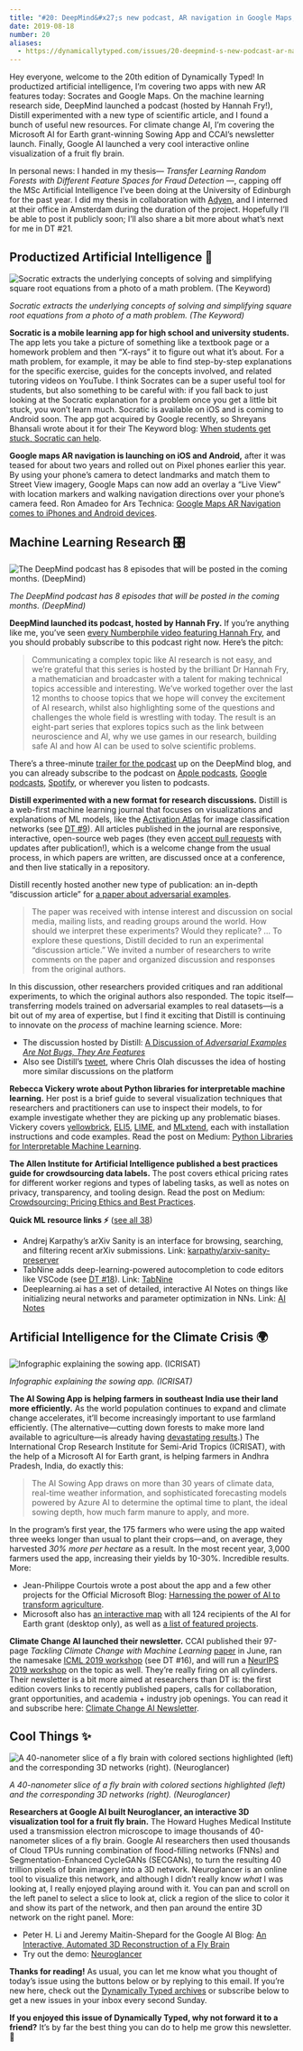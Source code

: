 ```yaml
---
title: "#20: DeepMind&#x27;s new podcast, AR navigation in Google Maps, and an AI Sowing App from India "
date: 2019-08-18
number: 20
aliases:
  - https://dynamicallytyped.com/issues/20-deepmind-s-new-podcast-ar-navigation-in-google-maps-and-an-ai-sowing-app-from-india-192777
---
```


Hey everyone, welcome to the 20th edition of Dynamically Typed!
In productized artificial intelligence, I’m covering two apps with new AR features today: Socrates and Google Maps.
On the machine learning research side, DeepMind launched a podcast (hosted by Hannah Fry!), Distill experimented with a new type of scientific article, and I found a bunch of useful new resources.
For climate change AI, I’m covering the Microsoft AI for Earth grant-winning Sowing App and CCAI’s newsletter launch.
Finally, Google AI launched a very cool interactive online visualization of a fruit fly brain.

In personal news: I handed in my thesis— _Transfer Learning Random Forests with Different Feature Spaces for Fraud Detection_ —, capping off the MSc Artificial Intelligence I’ve been doing at the University of Edinburgh for the past year.
I did my thesis in collaboration with [Adyen](https://www.adyen.com?utm_campaign=Dynamically%20Typed&utm_medium=email&utm_source=Revue%20newsletter), and I interned at their office in Amsterdam during the duration of the project.
Hopefully I’ll be able to post it publicly soon; I’ll also share a bit more about what’s next for me in DT #21.

## Productized Artificial Intelligence 🔌

![Socratic extracts the underlying concepts of solving and simplifying square root equations from a photo of a math problem. (The Keyword)](https://s3.amazonaws.com/revue/items/images/004/899/821/mail/8d40f47ddcb1ce0252330d183961ccd9.png?1566126063)

_Socratic extracts the underlying concepts of solving and simplifying square root equations from a photo of a math problem. (The Keyword)_

**Socratic is a mobile learning app for high school and university students.**
The app lets you take a picture of something like a textbook page or a homework problem and then “X-rays” it to figure out what it’s about.
For a math problem, for example, it may be able to find step-by-step explanations for the specific exercise, guides for the concepts involved, and related tutoring videos on YouTube.
I think Socrates can be a super useful tool for students, but also something to be careful with: if you fall back to just looking at the Socratic explanation for a problem once you get a little bit stuck, you won’t learn much.
Socratic is available on iOS and is coming to Android soon.
The app got acquired by Google recently, so Shreyans Bhansali wrote about it for their The Keyword blog: [When students get stuck, Socratic can help](https://www.blog.google/outreach-initiatives/education/socratic-by-google/?utm_campaign=Dynamically%20Typed&utm_medium=email&utm_source=Revue%20newsletter).

**Google maps AR navigation is launching on iOS and Android,** after it was teased for about two years and rolled out on Pixel phones earlier this year.
By using your phone’s camera to detect landmarks and match them to Street View imagery, Google Maps can now add an overlay a “Live View” with location markers and walking navigation directions over your phone’s camera feed.
Ron Amadeo for Ars Technica: [Google Maps AR Navigation comes to iPhones and Android devices](https://arstechnica.com/gadgets/2019/08/google-maps-ar-navigation-comes-to-iphones-and-android-devices/?utm_campaign=Dynamically%20Typed&utm_medium=email&utm_source=Revue%20newsletter).

## Machine Learning Research 🎛

![The DeepMind podcast has 8 episodes that will be posted in the coming months. (DeepMind)](https://s3.amazonaws.com/revue/items/images/004/899/979/mail/1b4f249aadb2b260369350b76be43668.png?1566133064)

_The DeepMind podcast has 8 episodes that will be posted in the coming months. (DeepMind)_

**DeepMind launched its podcast, hosted by Hannah Fry.**
If you’re anything like me, you’ve seen [every Numberphile video featuring Hannah Fry](https://www.youtube.com/watch?list=PLt5AfwLFPxWKlde0YsnDEFXd-dK3dIZYh&utm_campaign=Dynamically%20Typed&utm_medium=email&utm_source=Revue%20newsletter&v=BkOIw7vAZCQ), and you should probably subscribe to this podcast right now.
Here’s the pitch:

> Communicating a complex topic like AI research is not easy, and we’re grateful that this series is hosted by the brilliant Dr Hannah Fry, a mathematician and broadcaster with a talent for making technical topics accessible and interesting.
> We’ve worked together over the last 12 months to choose topics that we hope will convey the excitement of AI research, whilst also highlighting some of the questions and challenges the whole field is wrestling with today.
> The result is an eight-part series that explores topics such as the link between neuroscience and AI, why we use games in our research, building safe AI and how AI can be used to solve scientific problems.

There’s a three-minute [trailer for the podcast](https://deepmind.com/blog/article/welcome-to-the-deepmind-podcast?utm_campaign=Dynamically%20Typed&utm_medium=email&utm_source=Revue%20newsletter) up on the DeepMind blog, and you can already subscribe to the podcast on [Apple podcasts](https://podcasts.apple.com/gb/podcast/deepmind-the-podcast/id1476316441?l=fr%20&utm_campaign=Dynamically%20Typed&utm_medium=email&utm_source=Revue%20newsletter), [Google podcasts](https://www.google.com/podcasts?feed=aHR0cHM6Ly9mZWVkcy5zaW1wbGVjYXN0LmNvbS9KVDZwYlBrZw%3D%3D&utm_campaign=Dynamically%20Typed&utm_medium=email&utm_source=Revue%20newsletter), [Spotify](https://open.spotify.com/episode/0yKNxa7pPTt9imKX9XFgzS?si=GH3bY50DS6eYOQUyNnuUjQ&utm_campaign=Dynamically%20Typed&utm_medium=email&utm_source=Revue%20newsletter), or wherever you listen to podcasts.

**Distill experimented with a new format for research discussions.**
Distill is a web-first machine learning journal that focuses on visualizations and explanations of ML models, like the [Activation Atlas](https://distill.pub/2019/activation-atlas/?utm_campaign=Dynamically%20Typed&utm_medium=email&utm_source=Revue%20newsletter) for image classification networks (see [DT #9](https://dynamicallytyped.com/issues/9-openai-and-google-s-activation-atlases-a16z-s-ml-startup-investments-and-microsoft-s-ai-pipeline-163609?utm_campaign=Dynamically%20Typed&utm_medium=email&utm_source=Revue%20newsletter)).
All articles published in the journal are responsive, interactive, open-source web pages (they even [accept pull requests](https://github.com/distillpub/post--gan-open-problems/pull/2?utm_campaign=Dynamically%20Typed&utm_medium=email&utm_source=Revue%20newsletter) with updates after publication!), which is a welcome change from the usual process, in which papers are written, are discussed once at a conference, and then live statically in a repository.

Distill recently hosted another new type of publication: an in-depth “discussion article” for [a paper about adversarial examples](http://gradientscience.org/adv/?utm_campaign=Dynamically%20Typed&utm_medium=email&utm_source=Revue%20newsletter).

> The paper was received with intense interest and discussion on social media, mailing lists, and reading groups around the world.
> How should we interpret these experiments?
> Would they replicate?
> … To explore these questions, Distill decided to run an experimental “discussion article.” We invited a number of researchers to write comments on the paper and organized discussion and responses from the original authors.

In this discussion, other researchers provided critiques and ran additional experiments, to which the original authors also responded.
The topic itself—transferring models trained on adversarial examples to real datasets—is a bit out of my area of expertise, but I find it exciting that Distill is continuing to innovate on the _process_ of machine learning science.
More:

* The discussion hosted by Distill: [A Discussion of _Adversarial Examples Are Not Bugs, They Are Features_](https://distill.pub/2019/advex-bugs-discussion/?utm_campaign=Dynamically%20Typed&utm_medium=email&utm_source=Revue%20newsletter)
* Also see Distill’s [tweet](https://twitter.com/distillpub/status/1158862160845426688?utm_campaign=Dynamically%20Typed&utm_medium=email&utm_source=Revue%20newsletter), where Chris Olah discusses the idea of hosting more similar discussions on the platform

**Rebecca Vickery wrote about Python libraries for interpretable machine learning.**
Her post is a brief guide to several visualization techniques that researchers and practitioners can use to inspect their models, to for example investigate whether they are picking up any problematic biases.
Vickery covers [yellowbrick](https://www.scikit-yb.org/en/latest/quickstart.html?utm_campaign=Dynamically%20Typed&utm_medium=email&utm_source=Revue%20newsletter), [ELI5](https://eli5.readthedocs.io/en/latest/?utm_campaign=Dynamically%20Typed&utm_medium=email&utm_source=Revue%20newsletter), [LIME](https://github.com/marcotcr/lime?utm_campaign=Dynamically%20Typed&utm_medium=email&utm_source=Revue%20newsletter), and [MLxtend](https://rasbt.github.io/mlxtend/?utm_campaign=Dynamically%20Typed&utm_medium=email&utm_source=Revue%20newsletter), each with installation instructions and code examples.
Read the post on Medium: [Python Libraries for Interpretable Machine Learning](https://towardsdatascience.com/python-libraries-for-interpretable-machine-learning-c476a08ed2c7?sk=8b4f87a7b40c2a6075110fed8920fad4&source=friends_link&utm_campaign=Dynamically%20Typed&utm_medium=email&utm_source=Revue%20newsletter).

**The Allen Institute for Artificial Intelligence published a best practices guide for crowdsourcing data labels.**
The post covers ethical pricing rates for different worker regions and types of labeling tasks, as well as notes on privacy, transparency, and tooling design.
Read the post on Medium: [Crowdsourcing: Pricing Ethics and Best Practices](https://medium.com/ai2-blog/crowdsourcing-pricing-ethics-and-best-practices-8487fd5c9872?utm_campaign=Dynamically%20Typed&utm_medium=email&utm_source=Revue%20newsletter).

**Quick ML resource links ⚡️** ([see all 38](https://www.notion.so/adab36fecaea4306880898f41dcb9cb3?utm_campaign=Dynamically%20Typed&utm_medium=email&utm_source=Revue%20newsletter&v=cb3a74562c914234ac171931dad6c2e4))

* Andrej Karpathy’s arXiv Sanity is an interface for browsing, searching, and filtering recent arXiv submissions. Link: [karpathy/arxiv-sanity-preserver](https://github.com/karpathy/arxiv-sanity-preserver?utm_campaign=Dynamically%20Typed&utm_medium=email&utm_source=Revue%20newsletter)
* TabNine adds deep-learning-powered autocompletion to code editors like VSCode (see [DT #18](https://dynamicallytyped.com/issues/18-runway-ml-s-app-store-for-ai-google-s-new-youtube-dataset-and-a-trippy-gan-journey-188184?utm_campaign=Dynamically%20Typed&utm_medium=email&utm_source=Revue%20newsletter)). Link: [TabNine](https://tabnine.com/?utm_campaign=Dynamically%20Typed&utm_medium=email&utm_source=Revue%20newsletter)
* Deeplearning.ai has a set of detailed, interactive AI Notes on things like initializing neural networks and parameter optimization in NNs. Link: [AI Notes](https://www.deeplearning.ai/ai-notes/?utm_campaign=Dynamically%20Typed&utm_medium=email&utm_source=Revue%20newsletter)

## Artificial Intelligence for the Climate Crisis 🌍

![Infographic explaining the sowing app. (ICRISAT)](https://s3.amazonaws.com/revue/items/images/004/899/796/mail/d1e2f5f97628efa2bae61a971e5eba03.jpeg?1566125748)

_Infographic explaining the sowing app. (ICRISAT)_

**The AI Sowing App is helping farmers in southeast India use their land more efficiently.**
As the world population continues to expand and climate change accelerates, it’ll become increasingly important to use farmland efficiently.
(The alternative—cutting down forests to make more land available to agriculture—is already having [devastating results](https://www.nytimes.com/2019/07/28/world/americas/brazil-deforestation-amazon-bolsonaro.html?utm_campaign=Dynamically%20Typed&utm_medium=email&utm_source=Revue%20newsletter).) The International Crop Research Institute for Semi-Arid Tropics (ICRISAT), with the help of a Microsoft AI for Earth grant, is helping farmers in Andhra Pradesh, India, do exactly this:

> The AI Sowing App draws on more than 30 years of climate data, real-time weather information, and sophisticated forecasting models powered by Azure AI to determine the optimal time to plant, the ideal sowing depth, how much farm manure to apply, and more.

In the program’s first year, the 175 farmers who were using the app waited three weeks longer than usual to plant their crops—and, on average, they harvested _30% more_ _per hectare_ as a result.
In the most recent year, 3,000 farmers used the app, increasing their yields by 10-30%.
Incredible results.
More:

* Jean-Philippe Courtois wrote a post about the app and a few other projects for the Official Microsoft Blog: [Harnessing the power of AI to transform agriculture](https://blogs.microsoft.com/blog/2019/08/07/harnessing-the-power-of-ai-to-transform-agriculture/?ocid=FY20_soc_omc_br_tw_AIAg2&utm_campaign=Dynamically%20Typed&utm_medium=email&utm_source=Revue%20newsletter).
* Microsoft also has [an interactive map](https://msit.powerbi.com/view?r=eyJrIjoiYThkYjFmNTEtOGUwOC00NmViLWIzZTUtNjY2OTU5MzUxOTRhIiwidCI6IjcyZjk4OGJmLTg2ZjEtNDFhZi05MWFiLTJkN2NkMDExZGI0NyIsImMiOjV9&utm_campaign=Dynamically%20Typed&utm_medium=email&utm_source=Revue%20newsletter) with all 124 recipients of the AI for Earth grant (desktop only), as well as [a list of featured projects](https://www.microsoft.com/en-us/ai/ai-for-earth-projects?activetab=pivot1%3Aprimaryr2&utm_campaign=Dynamically%20Typed&utm_medium=email&utm_source=Revue%20newsletter).

**Climate Change AI launched their newsletter.**
CCAI published their 97-page _Tackling Climate Change with Machine Learning_ [paper](https://arxiv.org/abs/1906.05433?utm_campaign=Dynamically%20Typed&utm_medium=email&utm_source=Revue%20newsletter) in June, ran the namesake [ICML 2019 workshop](https://www.climatechange.ai/ICML2019_workshop.html?utm_campaign=Dynamically%20Typed&utm_medium=email&utm_source=Revue%20newsletter) (see DT #16), and will run a [NeurIPS 2019 workshop](https://www.climatechange.ai/NeurIPS2019_workshop.html?utm_campaign=Dynamically%20Typed&utm_medium=email&utm_source=Revue%20newsletter) on the topic as well.
They’re really firing on all cylinders.
Their newsletter is a bit more aimed at researchers than DT is: the first edition covers links to recently published papers, calls for collaboration, grant opportunities, and academia + industry job openings.
You can read it and subscribe here: [Climate Change AI Newsletter](https://mailchi.mp/47821c475c6f/climate-change-ai-mailing-list-welcome-and-neurips-workshop?e=0799ab1644&utm_campaign=Dynamically%20Typed&utm_medium=email&utm_source=Revue%20newsletter).

## Cool Things ✨

![A 40-nanometer slice of a fly brain with colored sections highlighted (left) and the corresponding 3D networks (right). (Neuroglancer)](https://s3.amazonaws.com/revue/items/images/004/899/414/mail/88180de1fac032b18d02c92eac2e8c92.png?1566113078)

_A 40-nanometer slice of a fly brain with colored sections highlighted (left) and the corresponding 3D networks (right). (Neuroglancer)_

**Researchers at Google AI built Neuroglancer, an interactive 3D visualization tool for a fruit fly brain.**
The Howard Hughes Medical Institute used a transmission electron microscope to image thousands of 40-nanometer slices of a fly brain.
Google AI researchers then used thousands of Cloud TPUs running combination of flood-filling networks (FNNs) and Segmentation-Enhanced CycleGANs (SECGANs), to turn the resulting 40 trillion pixels of brain imagery into a 3D network.
Neuroglancer is an online tool to visualize this network, and although I didn’t really know _what_ I was looking at, I really enjoyed playing around with it.
You can pan and scroll on the left panel to select a slice to look at, click a region of the slice to color it and show its part of the network, and then pan around the entire 3D network on the right panel.
More:

* Peter H. Li and Jeremy Maitin-Shepard for the Google AI Blog: [An Interactive, Automated 3D Reconstruction of a Fly Brain](https://ai.googleblog.com/2019/08/an-interactive-automated-3d.html?utm_campaign=Dynamically%20Typed&utm_medium=email&utm_source=Revue%20newsletter)
* Try out the demo: [Neuroglancer](https://neuroglancer-demo.appspot.com/fafb.html?utm_campaign=Dynamically%20Typed&utm_medium=email&utm_source=Revue%20newsletter#!%7B%22layers%22:%5B%7B%22source%22:%22precomputed://gs://neuroglancer-fafb-data/fafb_v14/fafb_v14_orig%22%2C%22type%22:%22image%22%2C%22name%22:%22fafb_v14%22%2C%22visible%22:false%7D%2C%7B%22source%22:%22precomputed://gs://neuroglancer-fafb-data/fafb_v14/fafb_v14_clahe%22%2C%22type%22:%22image%22%2C%22name%22:%22fafb_v14_clahe%22%7D%2C%7B%22type%22:%22segmentation%22%2C%22mesh%22:%22precomputed://gs://neuroglancer-fafb-data/elmr-data/FAFBNP.surf/mesh%22%2C%22segments%22:%5B%221%22%2C%2210%22%2C%2211%22%2C%2212%22%2C%2213%22%2C%2214%22%2C%2215%22%2C%2216%22%2C%2217%22%2C%2218%22%2C%2219%22%2C%222%22%2C%2220%22%2C%2221%22%2C%2222%22%2C%2223%22%2C%2224%22%2C%2225%22%2C%2226%22%2C%2227%22%2C%2228%22%2C%2229%22%2C%223%22%2C%2230%22%2C%2231%22%2C%2232%22%2C%2233%22%2C%2234%22%2C%2235%22%2C%2236%22%2C%2237%22%2C%2238%22%2C%2239%22%2C%224%22%2C%2240%22%2C%2241%22%2C%2242%22%2C%2243%22%2C%2244%22%2C%2245%22%2C%2246%22%2C%2247%22%2C%2248%22%2C%2249%22%2C%225%22%2C%2250%22%2C%2251%22%2C%2252%22%2C%2253%22%2C%2254%22%2C%2255%22%2C%2256%22%2C%2257%22%2C%2258%22%2C%2259%22%2C%226%22%2C%2260%22%2C%2261%22%2C%2262%22%2C%2263%22%2C%2264%22%2C%2265%22%2C%2266%22%2C%2267%22%2C%2268%22%2C%2269%22%2C%227%22%2C%2270%22%2C%2271%22%2C%2272%22%2C%2273%22%2C%2274%22%2C%2275%22%2C%228%22%2C%229%22%5D%2C%22skeletonRendering%22:%7B%22mode2d%22:%22lines_and_points%22%2C%22mode3d%22:%22lines%22%7D%2C%22name%22:%22neuropil-regions-surface%22%2C%22visible%22:false%7D%2C%7B%22type%22:%22mesh%22%2C%22source%22:%22vtk://https://storage.googleapis.com/neuroglancer-fafb-data/elmr-data/FAFB.surf.vtk.gz%22%2C%22vertexAttributeSources%22:%5B%5D%2C%22shader%22:%22void%20main%28%29%20%7B%5Cn%20%20emitRGBA%28vec4%281.0%2C%200.0%2C%200.0%2C%200.5%29%29%3B%5Cn%7D%5Cn%22%2C%22name%22:%22neuropil-full-surface%22%2C%22visible%22:false%7D%2C%7B%22source%22:%22precomputed://gs://fafb-ffn1-20190805/segmentation%22%2C%22type%22:%22segmentation%22%2C%22segments%22:%5B%224613663523%22%2C%224628415467%22%2C%225288638170%22%2C%225546405906%22%2C%225676349851%22%5D%2C%22skeletonRendering%22:%7B%22mode2d%22:%22lines_and_points%22%2C%22mode3d%22:%22lines%22%7D%2C%22name%22:%22fafb-ffn1-20190805%22%7D%5D%2C%22navigation%22:%7B%22pose%22:%7B%22position%22:%7B%22voxelSize%22:%5B4%2C4%2C40%5D%2C%22voxelCoordinates%22:%5B124342.859375%2C67671.6015625%2C3069.28271484375%5D%7D%7D%2C%22zoomFactor%22:34.77285366930207%7D%2C%22showAxisLines%22:false%2C%22perspectiveOrientation%22:%5B0.2962014973163605%2C-0.356022447347641%2C-0.765893816947937%2C0.446003794670105%5D%2C%22perspectiveZoom%22:2682.282950255809%2C%22layout%22:%22xy-3d%22%7D)

**Thanks for reading!**
As usual, you can let me know what you thought of today’s issue using the buttons below or by replying to this email.
If you’re new here, check out the [Dynamically Typed archives](https://dynamicallytyped.com/?utm_campaign=Dynamically%20Typed&utm_medium=email&utm_source=Revue%20newsletter) or subscribe below to get a new issues in your inbox every second Sunday.

**If you enjoyed this issue of Dynamically Typed, why not forward it to a friend?**
It’s by far the best thing you can do to help me grow this newsletter.
🤩